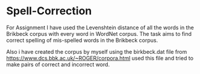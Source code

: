 # Spell-Correction

For Assignment I have used the Levenshtein distance of all the words in the Brikbeck corpus with every word in WordNet corpus. The task aims to find correct spelling of mis-spelled words in the Brikbeck corpus.

Also i have created the corpus by myself using the birkbeck.dat file from https://www.dcs.bbk.ac.uk/~ROGER/corpora.html
used this file and tried to make pairs of correct and incorrect word.
